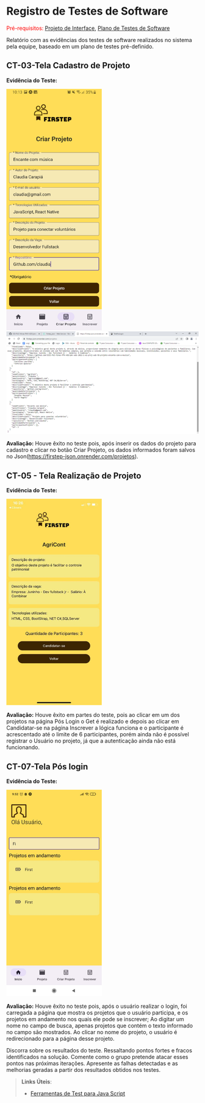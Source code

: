 # Registro de Testes de Software

<span style="color:red">Pré-requisitos: <a href="3-Projeto de Interface.md"> Projeto de Interface</a></span>, <a href="8-Plano de Testes de Software.md"> Plano de Testes de Software</a>

Relatório com as evidências dos testes de software realizados no sistema pela equipe, baseado em um plano de testes pré-definido.

## CT-03-Tela Cadastro de Projeto

**Evidência do Teste:** 

<img src="img/print_cadastro.jpg" width= 250>
<img src="img/print_cadastro_json.png">

**Avaliação:** Houve êxito no teste pois, após inserir os dados do projeto para cadastro e clicar no botão Criar Projeto, os dados informados foram salvos no Json(https://firstep-json.onrender.com/projetos).

## CT-05 - Tela Realização de Projeto

**Evidência do Teste:** 

<img src="img/Tela_Inscrever.jpg" width= 250>

**Avaliação:** Houve êxito em partes do teste, pois ao clicar em um dos projetos na página Pós Login o Get é realizado e depois ao clicar em Candidatar-se na página Inscrever a lógica funciona e o participante é acrescentado até o limite de 6 participantes, porém ainda não é possível registrar o Usuário no projeto, já que a autenticação  ainda não está funcionando.

## CT-07-Tela Pós login

**Evidência do Teste:** 

<img src="img/Teste_pos_login.jpeg" width= 250>

**Avaliação:** Houve êxito no teste pois, após o usuário realizar o login, foi carregada a página que mostra os projetos que o usuário participa, e os projetos em andamento nos quais ele pode se inscrever; 
Ao digitar um nome no campo de busca, apenas projetos que contém o texto informado no campo são mostrados.
Ao clicar no nome do projeto, o usuário é redirecionado para a página desse projeto.


Discorra sobre os resultados do teste. Ressaltando pontos fortes e fracos identificados na solução. Comente como o grupo pretende atacar esses pontos nas próximas iterações. Apresente as falhas detectadas e as melhorias geradas a partir dos resultados obtidos nos testes.

> **Links Úteis**:
> - [Ferramentas de Test para Java Script](https://geekflare.com/javascript-unit-testing/)

